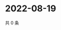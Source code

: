 # 2022-08-19

共 0 条

<!-- BEGIN WEIBO -->
<!-- 最后更新时间 Fri Aug 19 2022 05:14:20 GMT+0800 (China Standard Time) -->

<!-- END WEIBO -->
